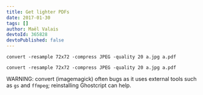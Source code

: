 ```yaml
---
title: Get lighter PDFs
date: 2017-01-30
tags: []
author: Maël Valais
devtoId: 365828
devtoPublished: false
---
```


```shell
convert -resample 72x72 -compress JPEG -quality 20 a.jpg a.pdf
```

```shell
convert -resample 72x72 -compress JPEG -quality 20 a.jpg a.pdf
```

WARNING: convert (imagemagick) often bugs as it uses external tools such as `gs` and `ffmpeg`; reinstalling Ghostcript can help.
